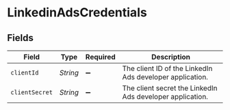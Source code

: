 # LinkedinAdsCredentials


## Fields

| Field                                                     | Type                                                      | Required                                                  | Description                                               |
| --------------------------------------------------------- | --------------------------------------------------------- | --------------------------------------------------------- | --------------------------------------------------------- |
| `clientId`                                                | *String*                                                  | :heavy_minus_sign:                                        | The client ID of the LinkedIn Ads developer application.  |
| `clientSecret`                                            | *String*                                                  | :heavy_minus_sign:                                        | The client secret the LinkedIn Ads developer application. |